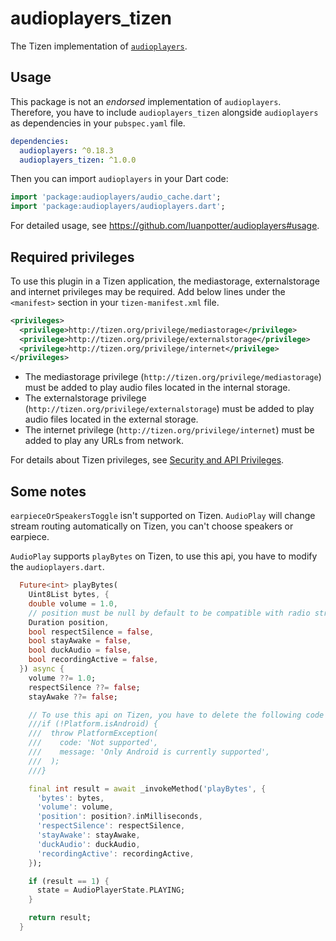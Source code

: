 # audioplayers_tizen

The Tizen implementation of [`audioplayers`](https://github.com/luanpotter/audioplayers).

## Usage

This package is not an _endorsed_ implementation of `audioplayers`. Therefore, you have to include `audioplayers_tizen` alongside `audioplayers` as dependencies in your `pubspec.yaml` file.

```yaml
dependencies:
  audioplayers: ^0.18.3
  audioplayers_tizen: ^1.0.0
```

Then you can import `audioplayers` in your Dart code:

```dart
import 'package:audioplayers/audio_cache.dart';
import 'package:audioplayers/audioplayers.dart';
```

For detailed usage, see https://github.com/luanpotter/audioplayers#usage.

## Required privileges

To use this plugin in a Tizen application, the mediastorage, externalstorage and internet privileges may be required. Add below lines under the `<manifest>` section in your `tizen-manifest.xml` file.

```xml
<privileges>
  <privilege>http://tizen.org/privilege/mediastorage</privilege>
  <privilege>http://tizen.org/privilege/externalstorage</privilege>
  <privilege>http://tizen.org/privilege/internet</privilege>
</privileges>
```

- The mediastorage privilege (`http://tizen.org/privilege/mediastorage`) must be added to play audio files located in the internal storage.
- The externalstorage privilege (`http://tizen.org/privilege/externalstorage`) must be added to play audio files located in the external storage.
- The internet privilege (`http://tizen.org/privilege/internet`) must be added to play any URLs from network.

For details about Tizen privileges, see [Security and API Privileges](https://docs.tizen.org/application/dotnet/tutorials/sec-privileges).

## Some notes

`earpieceOrSpeakersToggle` isn't supported on Tizen. `AudioPlay` will change stream routing automatically on Tizen, you can't choose speakers or earpiece.

`AudioPlay` supports `playBytes` on Tizen, to use this api, you have to modify the `audioplayers.dart`.

```dart
  Future<int> playBytes(
    Uint8List bytes, {
    double volume = 1.0,
    // position must be null by default to be compatible with radio streams
    Duration position,
    bool respectSilence = false,
    bool stayAwake = false,
    bool duckAudio = false,
    bool recordingActive = false,
  }) async {
    volume ??= 1.0;
    respectSilence ??= false;
    stayAwake ??= false;

    // To use this api on Tizen, you have to delete the following code
    ///if (!Platform.isAndroid) {
    ///  throw PlatformException(
    ///    code: 'Not supported',
    ///    message: 'Only Android is currently supported',
    ///  );
    ///}

    final int result = await _invokeMethod('playBytes', {
      'bytes': bytes,
      'volume': volume,
      'position': position?.inMilliseconds,
      'respectSilence': respectSilence,
      'stayAwake': stayAwake,
      'duckAudio': duckAudio,
      'recordingActive': recordingActive,
    });

    if (result == 1) {
      state = AudioPlayerState.PLAYING;
    }

    return result;
  }
```
